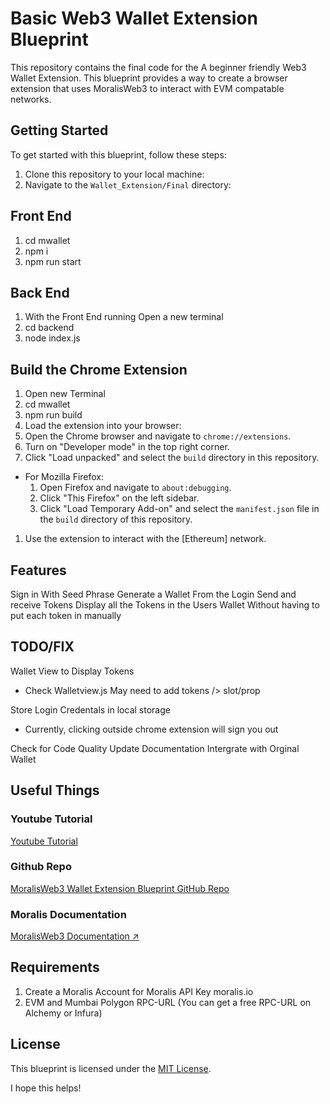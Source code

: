 # Basic Web3 Wallet Extension Blueprint

This repository contains the final code for the A beginner friendly Web3 Wallet Extension. This blueprint provides a way to create a browser extension that uses MoralisWeb3 to interact with EVM compatable networks.

## Getting Started

To get started with this blueprint, follow these steps:

1. Clone this repository to your local machine:
2. Navigate to the `Wallet_Extension/Final` directory:

## Front End

1. cd mwallet
2. npm i
3. npm run start

## Back End

1. With the Front End running Open a new terminal
2. cd backend
3. node index.js

## Build the Chrome Extension

1. Open new Terminal
2. cd mwallet
3. npm run build
4. Load the extension into your browser:
5. Open the Chrome browser and navigate to `chrome://extensions`.
6. Turn on "Developer mode" in the top right corner.
7. Click "Load unpacked" and select the `build` directory in this repository.

- For Mozilla Firefox:
  1. Open Firefox and navigate to `about:debugging`.
  2. Click "This Firefox" on the left sidebar.
  3. Click "Load Temporary Add-on" and select the `manifest.json` file in the `build` directory of this repository.

1. Use the extension to interact with the [Ethereum] network.

## Features

Sign in With Seed Phrase
Generate a Wallet From the Login
Send and receive Tokens
Display all the Tokens in the Users Wallet Without having to put each token in manually

## TODO/FIX

Wallet View to Display Tokens

- Check Walletview.js May need to add tokens /> slot/prop

Store Login Credentals in local storage

- Currently, clicking outside chrome extension will sign you out

Check for Code Quality
Update Documentation
Intergrate with Orginal Wallet

## Useful Things

### Youtube Tutorial

[Youtube Tutorial](https://www.youtube.com/watch?v=2ZYtqX4rOAU&list=PLFPZ8ai7J-iRWshCLIBLYM_QAuDU9r1yw&index=17&ab_channel=MoralisWeb3)

### Github Repo

[MoralisWeb3 Wallet Extension Blueprint GitHub Repo](https://github.com/MoralisWeb3/moralis-blueprints/tree/main/Wallet_Extension/Final)

### Moralis Documentation

[MoralisWeb3 Documentation ↗](https://docs.moralis.io/)

## Requirements

1. Create a Moralis Account for Moralis API Key moralis.io
2. EVM and Mumbai Polygon RPC-URL (You can get a free RPC-URL on Alchemy or Infura)

## License

This blueprint is licensed under the [MIT License](LICENSE).

I hope this helps!
